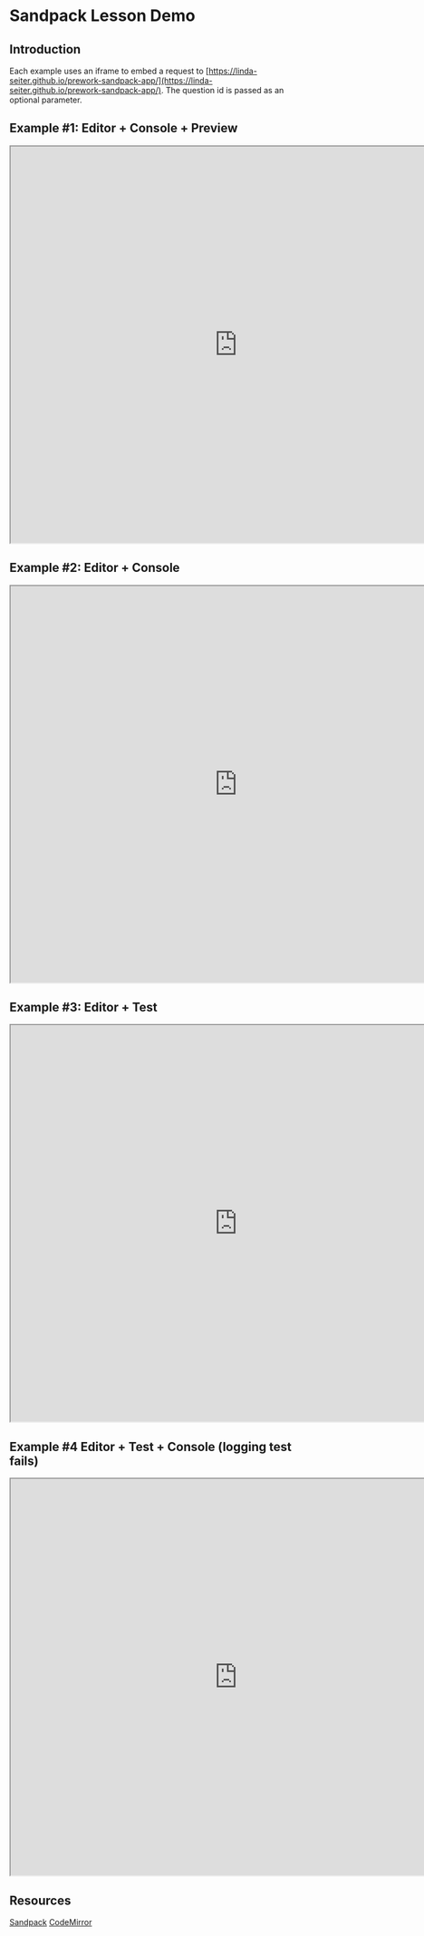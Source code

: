 # Sandpack Lesson Demo

## Introduction

Each example uses an iframe to embed a request to
[https://linda-seiter.github.io/prework-sandpack-app/](https://linda-seiter.github.io/prework-sandpack-app/).
The question id is passed as an optional parameter.

## Example #1: Editor + Console + Preview

<iframe width="800" height="700" src="https://linda-seiter.github.io/prework-sandpack-app/"></iframe>

## Example #2: Editor + Console

<iframe width="800" height="700" src="https://linda-seiter.github.io/prework-sandpack-app?id=2"></iframe>

## Example #3: Editor + Test

<iframe width="800" height="700" src="https://linda-seiter.github.io/prework-sandpack-app?id=3"></iframe>

## Example #4 Editor + Test + Console (logging test fails)

<iframe width="800" height="700" src="https://linda-seiter.github.io/prework-sandpack-app?id=4"></iframe>

## Resources

[Sandpack](https://sandpack.codesandbox.io/)
[CodeMirror](https://codemirror.net/)
